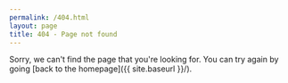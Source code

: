 ```yaml
---
permalink: /404.html
layout: page
title: 404 - Page not found
---
```


Sorry, we can't find the page that you're looking for. You can try again by going [back to the homepage]({{ site.baseurl }}/).